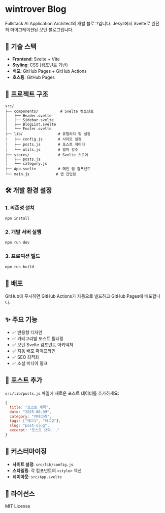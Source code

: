 # wintrover Blog

Fullstack AI Application Architect의 개발 블로그입니다. Jekyll에서 Svelte로 완전히 마이그레이션된 모던 블로그입니다.

## 🚀 기술 스택

- **Frontend**: Svelte + Vite
- **Styling**: CSS (컴포넌트 기반)
- **배포**: GitHub Pages + GitHub Actions
- **호스팅**: GitHub Pages

## 📁 프로젝트 구조

```
src/
├── components/          # Svelte 컴포넌트
│   ├── Header.svelte
│   ├── Sidebar.svelte
│   ├── BlogList.svelte
│   └── Footer.svelte
├── lib/                # 유틸리티 및 설정
│   ├── config.js       # 사이트 설정
│   ├── posts.js        # 포스트 데이터
│   └── utils.js        # 헬퍼 함수
├── stores/             # Svelte 스토어
│   ├── posts.js
│   └── category.js
├── App.svelte          # 메인 앱 컴포넌트
└── main.js            # 앱 진입점
```

## 🛠️ 개발 환경 설정

### 1. 의존성 설치

```bash
npm install
```

### 2. 개발 서버 실행

```bash
npm run dev
```

### 3. 프로덕션 빌드

```bash
npm run build
```

## 🚀 배포

GitHub에 푸시하면 GitHub Actions가 자동으로 빌드하고 GitHub Pages에 배포합니다.

## ✨ 주요 기능

- ✅ 반응형 디자인
- ✅ 카테고리별 포스트 필터링
- ✅ 모던 Svelte 컴포넌트 아키텍처
- ✅ 자동 배포 파이프라인
- ✅ SEO 최적화
- ✅ 소셜 미디어 링크

## 📝 포스트 추가

`src/lib/posts.js` 파일에 새로운 포스트 데이터를 추가하세요:

```javascript
{
  title: "포스트 제목",
  date: "2025-08-09",
  category: "카테고리",
  tags: ["태그1", "태그2"],
  slug: "post-slug",
  excerpt: "포스트 요약..."
}
```

## 🎨 커스터마이징

- **사이트 설정**: `src/lib/config.js`
- **스타일링**: 각 컴포넌트의 `<style>` 섹션
- **레이아웃**: `src/App.svelte`

## 📄 라이선스

MIT License
